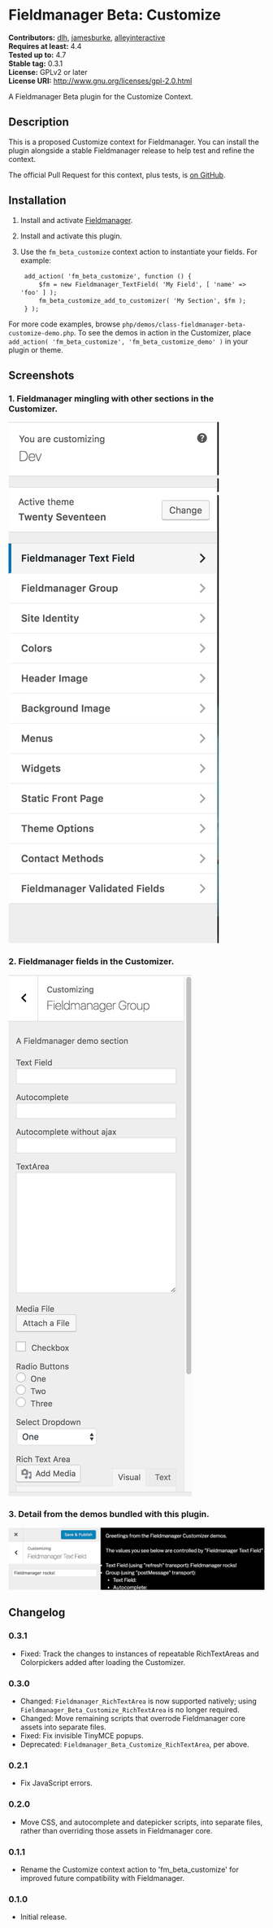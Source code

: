 # Fieldmanager Beta: Customize #
**Contributors:** [dlh](https://profiles.wordpress.org/dlh), [jamesburke](https://profiles.wordpress.org/jamesburke), [alleyinteractive](https://profiles.wordpress.org/alleyinteractive)  
**Requires at least:** 4.4  
**Tested up to:** 4.7  
**Stable tag:** 0.3.1  
**License:** GPLv2 or later  
**License URI:** http://www.gnu.org/licenses/gpl-2.0.html  

A Fieldmanager Beta plugin for the Customize Context.

## Description ##

This is a proposed Customize context for Fieldmanager. You can install the plugin alongside a stable Fieldmanager release to help test and refine the context.

The official Pull Request for this context, plus tests, is [on GitHub](https://github.com/alleyinteractive/wordpress-fieldmanager/pull/399).

## Installation ##

1. Install and activate [Fieldmanager](https://github.com/alleyinteractive/wordpress-fieldmanager).
2. Install and activate this plugin.
3. Use the `fm_beta_customize` context action to instantiate your fields. For example:

		add_action( 'fm_beta_customize', function () {
			$fm = new Fieldmanager_TextField( 'My Field', [ 'name' => 'foo' ] );
			fm_beta_customize_add_to_customizer( 'My Section', $fm );
		} );

For more code examples, browse `php/demos/class-fieldmanager-beta-customize-demo.php`. To see the demos in action in the Customizer, place `add_action( 'fm_beta_customize', 'fm_beta_customize_demo' )` in your plugin or theme.

## Screenshots ##

### 1. Fieldmanager mingling with other sections in the Customizer. ###
![Fieldmanager mingling with other sections in the Customizer.](./assets/screenshot-1.png)

### 2. Fieldmanager fields in the Customizer. ###
![Fieldmanager fields in the Customizer.](./assets/screenshot-2.png)

### 3. Detail from the demos bundled with this plugin. ###
![Detail from the demos bundled with this plugin.](./assets/screenshot-3.png)


## Changelog ##

### 0.3.1 ###
* Fixed: Track the changes to instances of repeatable RichTextAreas and Colorpickers added after loading the Customizer.

### 0.3.0 ###
* Changed: `Fieldmanager_RichTextArea` is now supported natively; using `Fieldmanager_Beta_Customize_RichTextArea` is no longer required.
* Changed: Move remaining scripts that overrode Fieldmanager core assets into separate files.
* Fixed: Fix invisible TinyMCE popups.
* Deprecated: `Fieldmanager_Beta_Customize_RichTextArea`, per above.

### 0.2.1 ###
* Fix JavaScript errors.

### 0.2.0 ###
* Move CSS, and autocomplete and datepicker scripts, into separate files, rather than overriding those assets in Fieldmanager core.

### 0.1.1 ###
* Rename the Customize context action to 'fm_beta_customize' for improved future compatibility with Fieldmanager.

### 0.1.0 ###
* Initial release.
